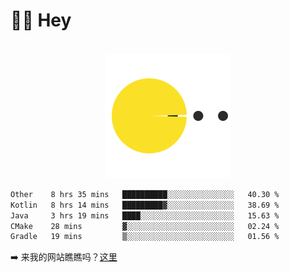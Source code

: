 
# 👋🏻 Hey
<div align="center">
	<br>
	<img src="https://raw.githubusercontent.com/Aniket965/Aniket965/master/pacman.svg?sanitize=true" width="200" height="200">
	<br>
</div>

<!--START_SECTION:waka-->

```txt
Other    8 hrs 35 mins   ██████████░░░░░░░░░░░░░░░   40.30 %
Kotlin   8 hrs 14 mins   █████████▓░░░░░░░░░░░░░░░   38.69 %
Java     3 hrs 19 mins   ████░░░░░░░░░░░░░░░░░░░░░   15.63 %
CMake    28 mins         ▓░░░░░░░░░░░░░░░░░░░░░░░░   02.24 %
Gradle   19 mins         ▒░░░░░░░░░░░░░░░░░░░░░░░░   01.56 %
```

<!--END_SECTION:waka-->

 ➡️  来我的网站瞧瞧吗？[这里](https://www.shaolongfei.com)
